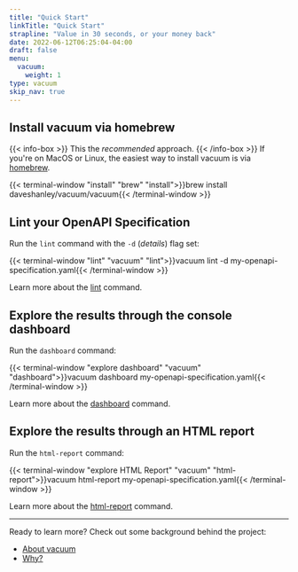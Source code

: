 ```yaml
---
title: "Quick Start"
linkTitle: "Quick Start"
strapline: "Value in 30 seconds, or your money back"
date: 2022-06-12T06:25:04-04:00
draft: false
menu: 
  vacuum:
    weight: 1
type: vacuum
skip_nav: true 
---
```


## Install vacuum via homebrew

{{< info-box >}}
This the _recommended_ approach.
{{< /info-box >}}
If you're on MacOS or Linux, the easiest way to install vacuum is via [homebrew](https://brew.sh/).


{{< terminal-window
"install"
"brew"
"install">}}brew install daveshanley/vacuum/vacuum{{< /terminal-window >}}


## Lint your OpenAPI Specification

Run the `lint` command with the `-d` (_details_)  flag set:

{{< terminal-window
"lint"
"vacuum"
"lint">}}vacuum lint -d my-openapi-specification.yaml{{< /terminal-window >}}

Learn more about the [lint](/vacuum/commands/lint) command.


## Explore the results through the console dashboard

Run the `dashboard` command:

{{< terminal-window
"explore dashboard"
"vacuum"
"dashboard">}}vacuum dashboard my-openapi-specification.yaml{{< /terminal-window >}}

Learn more about the [dashboard](/vacuum/commands/dashboard) command.


## Explore the results through an HTML report

Run the `html-report` command:

{{< terminal-window
"explore HTML Report"
"vacuum"
"html-report">}}vacuum html-report my-openapi-specification.yaml{{< /terminal-window >}}

Learn more about the [html-report](/vacuum/commands/html-report) command.

---

Ready to learn more? Check out some background behind the project:

- [About vacuum](/vacuum/about)
- [Why?](/vacuum/why)